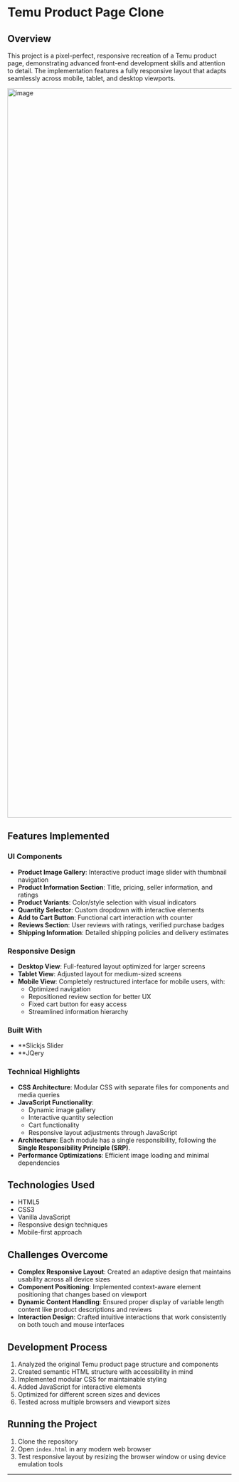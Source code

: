 # Temu Product Page Clone

## Overview
This project is a pixel-perfect, responsive recreation of a Temu product page, demonstrating advanced front-end development skills and attention to detail. The implementation features a fully responsive layout that adapts seamlessly across mobile, tablet, and desktop viewports.

<img width="1641" alt="image" src="https://github.com/user-attachments/assets/5148f34b-d54b-4aa4-b132-139b650de06d" />

## Features Implemented

### UI Components
- **Product Image Gallery**: Interactive product image slider with thumbnail navigation
- **Product Information Section**: Title, pricing, seller information, and ratings
- **Product Variants**: Color/style selection with visual indicators
- **Quantity Selector**: Custom dropdown with interactive elements
- **Add to Cart Button**: Functional cart interaction with counter
- **Reviews Section**: User reviews with ratings, verified purchase badges
- **Shipping Information**: Detailed shipping policies and delivery estimates

### Responsive Design
- **Desktop View**: Full-featured layout optimized for larger screens
- **Tablet View**: Adjusted layout for medium-sized screens
- **Mobile View**: Completely restructured interface for mobile users, with:
  - Optimized navigation
  - Repositioned review section for better UX
  - Fixed cart button for easy access
  - Streamlined information hierarchy
 
### Built With
- **Slickjs Slider
- **JQery

### Technical Highlights
- **CSS Architecture**: Modular CSS with separate files for components and media queries
- **JavaScript Functionality**: 
  - Dynamic image gallery
  - Interactive quantity selection
  - Cart functionality
  - Responsive layout adjustments through JavaScript
- **Architecture**: Each module has a single responsibility, following the **Single Responsibility Principle (SRP)**.  
- **Performance Optimizations**: Efficient image loading and minimal dependencies

## Technologies Used
- HTML5
- CSS3 
- Vanilla JavaScript 
- Responsive design techniques
- Mobile-first approach

## Challenges Overcome
- **Complex Responsive Layout**: Created an adaptive design that maintains usability across all device sizes
- **Component Positioning**: Implemented context-aware element positioning that changes based on viewport
- **Dynamic Content Handling**: Ensured proper display of variable length content like product descriptions and reviews
- **Interaction Design**: Crafted intuitive interactions that work consistently on both touch and mouse interfaces

## Development Process
1. Analyzed the original Temu product page structure and components
2. Created semantic HTML structure with accessibility in mind
3. Implemented modular CSS for maintainable styling
4. Added JavaScript for interactive elements
5. Optimized for different screen sizes and devices
6. Tested across multiple browsers and viewport sizes

## Running the Project
1. Clone the repository
2. Open `index.html` in any modern web browser
3. Test responsive layout by resizing the browser window or using device emulation tools


---

 
